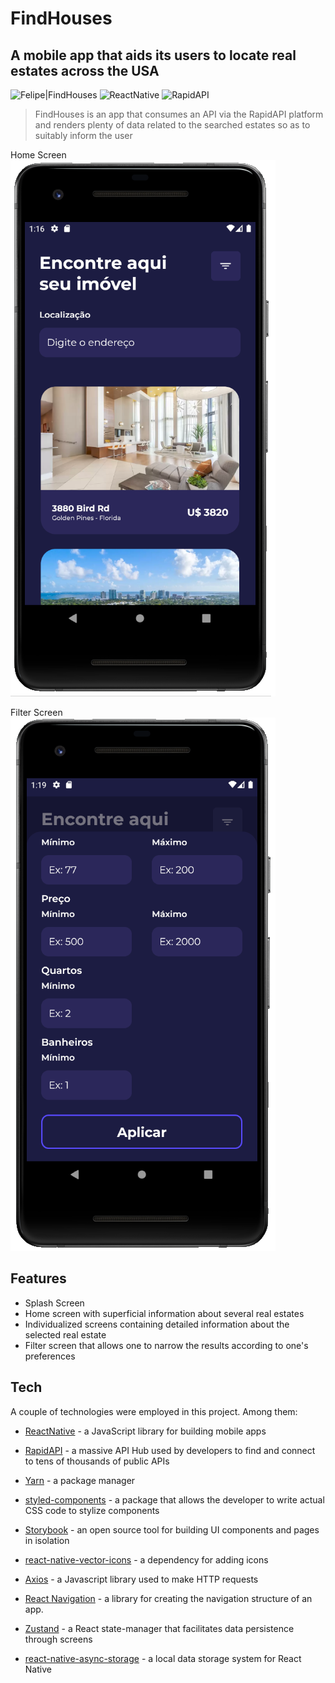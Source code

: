 # FindHouses

## A mobile app that aids its users to locate real estates across the USA 

![Felipe|FindHouses](https://img.shields.io/badge/FelipeMDantas-FindHouses-purple)
![ReactNative](https://img.shields.io/badge/POWERED%20BY:%20React%20Native-blue)
![RapidAPI](https://img.shields.io/badge/POWERED%20BY:%20RapidAPI-white)

>FindHouses is an app that consumes an API via the RapidAPI platform and renders plenty of data related to the searched estates so as to suitably inform the user

Home Screen
<img src = "images/home_screen.png">

Filter Screen
<img src = "images/filter_screen.png">

## Features

- Splash Screen
- Home screen with superficial information about several real estates
- Individualized screens containing detailed information about the selected real estate
- Filter screen that allows one to narrow the results according to one's preferences 

## Tech

A couple of technologies were employed in this project. Among them:

- [ReactNative] - a JavaScript library for building mobile apps
- [RapidAPI] - a massive API Hub used by developers to find and connect to tens of thousands of public APIs
- [Yarn] - a package manager
- [styled-components] - a package that allows the developer to write actual CSS code to stylize components
- [Storybook] - an open source tool for building UI components and pages in isolation
- [react-native-vector-icons] - a dependency for adding icons
- [Axios] - a Javascript library used to make HTTP requests
- [React Navigation] - a library for creating the navigation structure of an app.
- [Zustand] - a React state-manager that facilitates data persistence through screens
- [react-native-async-storage] - a local data storage system for React Native

    [ReactNative]: https://reactnative.dev/
    [RapidAPI]: https://rapidapi.com/
    [Yarn]: https://yarnpkg.com/
    [styled-components]: https://styled-components.com/
    [Storybook]: https://storybook.js.org/
    [react-native-vector-icons]: https://github.com/oblador/react-native-vector-icons
    [Axios]: https://axios-http.com/docs/intro
    [React Navigation]: https://reactnavigation.org/
    [Heroku]: https://www.heroku.com/
    [React Router DOM]: https://v5.reactrouter.com/web/guides/quick-start
    [Zustand]: https://github.com/pmndrs/zustand
    [react-native-async-storage]: https://react-native-async-storage.github.io/async-storage/